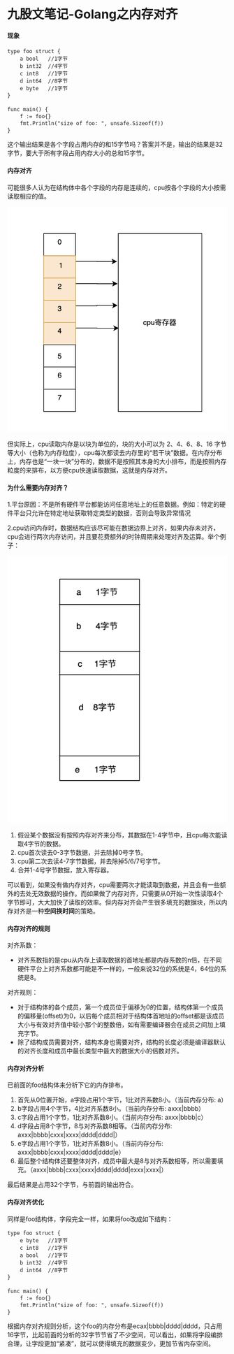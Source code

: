 # 九股文笔记-Golang之内存对齐

#### 现象

```
type foo struct {
	a bool   //1字节
	b int32  //4字节
	c int8   //1字节
	d int64  //8字节
	e byte   //1字节
}

func main() {
    f := foo{}
    fmt.Println("size of foo: ", unsafe.Sizeof(f))
}

```

这个输出结果是各个字段占用内存的和15字节吗？答案并不是，输出的结果是32字节，要大于所有字段占用内存大小的总和15字节。

#### 内存对齐

可能很多人认为在结构体中各个字段的内存是连续的，cpu按各个字段的大小按需读取相应的值。

![.png](image/.png)

但实际上，cpu读取内存是以块为单位的，块的大小可以为 2、4、6、8、16 字节等大小（也称为内存粒度），cpu每次都读去内存里的“若干块”数据。在内存分布上，内存也是“一块一块”分布的，数据不是按照其本身的大小排布，而是按照内存粒度的来排布，以方便cpu快速读取数据，这就是内存对齐。

#### 为什么需要内存对齐？

1.平台原因：不是所有硬件平台都能访问任意地址上的任意数据。例如：特定的硬件平台只允许在特定地址获取特定类型的数据，否则会导致异常情况

2.cpu访问内存时，数据结构应该尽可能在数据边界上对齐，如果内存未对齐，cpu会进行两次内存访问，并且要花费额外的时钟周期来处理对齐及运算。举个例子：

![-1.png](image/-1.png)

1. 假设某个数据没有按照内存对齐来分布，其数据在1\-4字节中，且cpu每次能读取4字节的数据。
2. cpu首次读去0\-3字节数据，并去除掉0号字节。
3. cpu第二次去读4\-7字节数据，并去除掉5/6/7号字节。
4. 合并1\-4号字节数据，放入寄存器。

可以看到，如果没有做内存对齐，cpu需要两次才能读取到数据，并且会有一些额外的去处无效数据的操作。而如果做了内存对齐，只需要从0开始一次性读取4个字节即可，大大加快了读取的效率。但内存对齐会产生很多填充的数据块，所以内存对齐是一种**空间换时间**的策略。

#### 内存对齐的规则

对齐系数：

* 对齐系数指的是cpu从内存上读取数据的首地址都是内存系数的n倍，在不同硬件平台上对齐系数都可能是不一样的，一般来说32位的系统是4，64位的系统是8。

对齐规则：

* 对于结构体的各个成员，第一个成员位于偏移为0的位置，结构体第一个成员的偏移量\(offset\)为0，以后每个成员相对于结构体首地址的offset都是该成员大小与有效对齐值中较小那个的整数倍，如有需要编译器会在成员之间加上填充字节。
* 除了结构成员需要对齐，结构本身也需要对齐，结构的长度必须是编译器默认的对齐长度和成员中最长类型中最大的数据大小的倍数对齐。

#### 内存对齐分析

已前面的foo结构体来分析下它的内存排布。

1. 首先从0位置开始，a字段占用1个字节，1比对齐系数8小。（当前内存分布: a）
2. b字段占用4个字节，4比对齐系数8小。（当前内存分布: axxx|bbbb）
3. c字段占用1个字节，1比对齐系数8小。（当前内存分布: axxx|bbbb|c）
4. d字段占用8个字节，8与对齐系数8相等。（当前内存分布: axxx|bbbb|cxxx|xxxx|dddd|dddd|）
5. e字段占用1个字节，1比对齐系数8小。（当前内存分布: axxx|bbbb|cxxx|xxxx|dddd|dddd|e）
6. 最后整个结构体还要整体对齐，成员中最大是8与对齐系数相等，所以需要填充。（axxx|bbbb|cxxx|xxxx|dddd|dddd|exxx|xxxx|）

最后结果是占用32个字节，与前面的输出符合。

#### 内存对齐优化

同样是foo结构体，字段完全一样，如果将foo改成如下结构：

```
type foo struct {
	e byte   //1字节
	c int8   //1字节
	a bool   //1字节
	b int32  //4字节
	d int64  //8字节
}

func main() {
    f := foo{}
    fmt.Println("size of foo: ", unsafe.Sizeof(f))
}

```

根据内存对齐规则分析，这个foo的内存分布是ecax|bbbb|dddd|dddd，只占用16字节，比起前面的分析的32字节节省了不少空间，可以看出，如果将字段编排合理，让字段更加“紧凑”，就可以使得填充的数据变少，更加节省内存空间。

